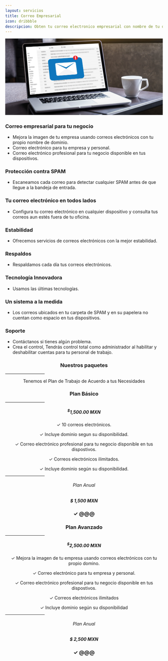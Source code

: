 ```yaml
---
layout: servicios
title: Correo Empresarial  
icon: dribbble
descripcion: Obten tu correo electronico empresarial con nombre de tu dominio. Conoce los beneficios
---
```

<img src="\assets\img\slide\correo-or.png" class="img-fluid" alt="Responsive image">

<section id="pricing" class="section-bg">
  <div class="container">
    <div class="row">
      <div class="col-lg-6 pt-4 pt-lg-0 content">
        <h3>Correo empresarial para tu negocio</h3>
        <p class="font-italic">  
        </p>
        <ul>
          <li><i class="icofont-check-circled"></i> Mejora la imagen de tu empresa usando correos electrónicos con tu propio nombre de dominio.</li>
          <li><i class="icofont-check-circled"></i> Correo electrónico para tu empresa y personal.</li>
          <li><i class="icofont-check-circled"></i> Correo electrónico profesional para tu negocio disponible en tus dispositivos.</li>
        </ul>
      </div>
      <div class="col-lg-6 pt-4 pt-lg-0 content">
        <h3>Protección contra SPAM</h3>
        <p class="font-italic">  
        </p>
        <ul>
          <li><i class="icofont-check-circled"></i> Escaneamos cada correo para detectar cualquier SPAM antes de que llegue a la bandeja de entrada.</li>
        </ul>
      </div>
      <div class="col-lg-6 pt-4 pt-lg-0 content">
        <h3>Tu correo electrónico en todos lados</h3>
        <p class="font-italic">  
        </p>
        <ul>
          <li><i class="icofont-check-circled"></i> Configura tu correo electrónico en cualquier dispositivo y consulta tus correos aun estés fuera de tu oficina.</li>
        </ul>
      </div>
      <div class="col-lg-6 pt-4 pt-lg-0 content">
        <h3>Estabilidad</h3>
        <p class="font-italic">  
        </p>
        <ul>
          <li><i class="icofont-check-circled"></i> Ofrecemos servicios de correos electrónicos con la mejor estabilidad.</li>
        </ul>
      </div>
      <div class="col-lg-6 pt-4 pt-lg-0 content">
        <h3>Respaldos</h3>
        <p class="font-italic">  
        </p>
        <ul>
          <li><i class="icofont-check-circled"></i> Respaldamos cada día tus correos electrónicos.</li>
        </ul>
      </div>
      <div class="col-lg-6 pt-4 pt-lg-0 content">
        <h3>Tecnología Innovadora</h3>
        <p class="font-italic">  
        </p>
        <ul>
          <li><i class="icofont-check-circled"></i> Usamos las últimas tecnologías.</li>
        </ul>
      </div>
      <div class="col-lg-6 pt-4 pt-lg-0 content">
        <h3>Un sistema a la medida</h3>
        <p class="font-italic">  
        </p>
        <ul>
          <li><i class="icofont-check-circled"></i> Los correos ubicados en tu carpeta de SPAM y en su papelera no cuentan como espacio en tus dispositivos.</li>
        </ul>
      </div>
       <div class="col-lg-6 pt-4 pt-lg-0 content">
        <h3>Soporte</h3>
        <p class="font-italic">  
        </p>
        <ul>
          <li><i class="icofont-check-circled"></i> Contáctanos si tienes algún problema.</li>
          <li><i class="icofont-check-circled"></i> Crea el control, Tendrás control total como administrador al habilitar y deshabilitar cuentas para tu personal de trabajo.</li>
        </ul>
      </div>
    </div>    
  </div>

<div class="container">

  <div class="section-header">
      <h3 style="text-align:center;">Nuestros paquetes</h3>
        <hr width="25%" color="#6699FF" size="4">
      <p style="text-align:center;" class="section-description">Tenemos el Plan de Trabajo de Acuerdo a tus Necesidades </p>
  </div>
</div>
<div class="container">
  <div class="row justify-content-center">
      <div class="col-lg-4">
        <div class="box featured wow fadeInUp">
            <h3 style="text-align:center;">Plan Básico</h3>
            <hr width="25%" color="#6699FF" size="4">
            <h5 style="text-align:center;"><sup>$</sup>1,500.00 MXN</h5>
            <p style="text-align:center;"><span>&#10003;</span> 10 correos electrónicos.</p>
            <p style="text-align:center;"><span>&#10003;</span> Incluye dominio segun su disponibilidad.</p>
            <p style="text-align:center;"><span>&#10003;</span> Correo electrónico profesional para tu negocio disponible en tus dispostivos.</p>
            <p style="text-align:center;"><span>&#10003;</span> Correos electrónicos ilimitados.</p>
            <p style="text-align:center;"><span>&#10003;</span> Incluye dominio según su disponibilidad.</p>            
            <hr width="25%" color="#6699FF" size="4">
            <h6 style="text-align:center;">Plan Anual</h6>
            <h5 style="text-align:center;">$ 1,500 MXN</h5>
            <h3 style="text-align:center;"><span>&#10003;</span> @@@ </h3>      
        </div>
    </div>
    <div class="col-lg-4">
        <div class="box featured wow fadeInUp">
            <h3 style="text-align:center;">Plan Avanzado</h3>
            <hr width="25%" color="#6699FF" size="4">
            <h5 style="text-align:center;"><sup>$</sup>2,500.00 MXN</h5>
            <p style="text-align:center;"><span>&#10003;</span> Mejora la imagen de tu empresa usando correos electrónicos con tu propio domino.</p>
            <p style="text-align:center;"><span>&#10003;</span> Correo electrónico para tu empresa y personal.</p>
            <p style="text-align:center;"><span>&#10003;</span> Correo electrónico profesional para tu negocio disponible en tus dispostivos.</p>            
            <p style="text-align:center;"><span>&#10003;</span> Correos electrónicos ilimitados</p>
            <p style="text-align:center;"><span>&#10003;</span> Incluye dominio según su disponibilidad</p>
            <hr width="25%" color="#6699FF" size="4">
            <h6 style="text-align:center;">Plan Anual</h6>
            <h5 style="text-align:center;">$ 2,500 MXN</h5>
            <h3 style="text-align:center;"><span>&#10003;</span> @@@ </h3>
        </div>
    </div>
  </div>  
</div>       

     

<!--
**Correo empresarial para tu negocio**
* Mejora la imagen de tu empresa usando correos electrónicos con tu propio nombre de dominio.
* Correo electrónico para tu empresa y personal.
* Correo electrónico profesional para tu negocio disponible en tus dispositivos.
 
**Protección contra SPAM** 
* Escaneamos cada correo para detectar cualquier SPAM antes de que llegue a la bandeja de entrada.

**Tu correo electrónico en todos lados**
* Configura tu correo electrónico en cualquier dispositivo y consulta tus correos aun estés fuera de tu oficina.

**Estabilidad**
* Ofrecemos servicios de correos electrónicos con la mejor estabilidad. 

**Respaldos** 
* Respaldamos cada día tus correos electrónicos.

**Tecnología Innovadora**
* Usamos las últimas tecnologías.

**Un sistema a la medida**
* Los correos ubicados en tu carpeta de SPAM y en su papelera no cuentan como espacio en tus dispositivos. 

**Soporte**
* Contáctanos si tienes algún problema. 
* Crea el control, Tendrás control total como administrador al habilitar y deshabilitar cuentas para tu personal de trabajo.

**¡Comencemos!**
* 5 Cuentas de correo electrónico profesional con nombre de tu dominio.
* Es necesario contar con un nombre de dominio propio. ¿Ya tienes el tuyo? -->

